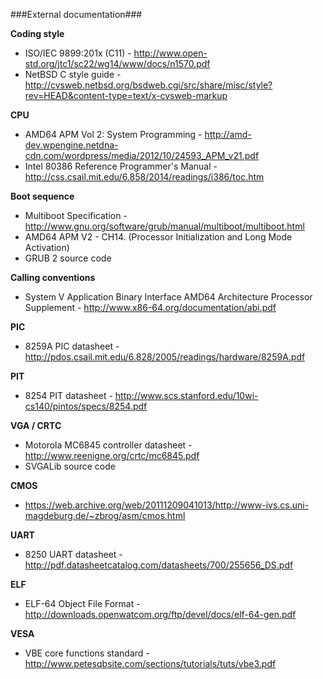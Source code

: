 ###External documentation###

**Coding style**

- ISO/IEC 9899:201x (C11) - http://www.open-std.org/jtc1/sc22/wg14/www/docs/n1570.pdf
- NetBSD C style guide - http://cvsweb.netbsd.org/bsdweb.cgi/src/share/misc/style?rev=HEAD&content-type=text/x-cvsweb-markup

**CPU**

- AMD64 APM Vol 2: System Programming - http://amd-dev.wpengine.netdna-cdn.com/wordpress/media/2012/10/24593_APM_v21.pdf
- Intel 80386 Reference Programmer's Manual - http://css.csail.mit.edu/6.858/2014/readings/i386/toc.htm

**Boot sequence**

- Multiboot Specification - http://www.gnu.org/software/grub/manual/multiboot/multiboot.html
- AMD64 APM V2 - CH14. (Processor Initialization and Long Mode Activation)
- GRUB 2 source code

**Calling conventions**

- System V Application Binary Interface AMD64 Architecture Processor Supplement - http://www.x86-64.org/documentation/abi.pdf

**PIC**

- 8259A PIC datasheet - http://pdos.csail.mit.edu/6.828/2005/readings/hardware/8259A.pdf

**PIT**

- 8254 PIT datasheet - http://www.scs.stanford.edu/10wi-cs140/pintos/specs/8254.pdf

**VGA / CRTC**

- Motorola MC6845 controller datasheet - http://www.reenigne.org/crtc/mc6845.pdf
- SVGALib source code

**CMOS**

- https://web.archive.org/web/20111209041013/http://www-ivs.cs.uni-magdeburg.de/~zbrog/asm/cmos.html

**UART**

- 8250 UART datasheet - http://pdf.datasheetcatalog.com/datasheets/700/255656_DS.pdf

**ELF**

- ELF-64 Object File Format - http://downloads.openwatcom.org/ftp/devel/docs/elf-64-gen.pdf

**VESA**

- VBE core functions standard - http://www.petesqbsite.com/sections/tutorials/tuts/vbe3.pdf
